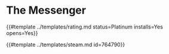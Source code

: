 # The Messenger
<!-- script:Aliases [] -->

{{#template ../templates/rating.md status=Platinum installs=Yes opens=Yes}}

{{#template ../templates/steam.md id=764790}}

